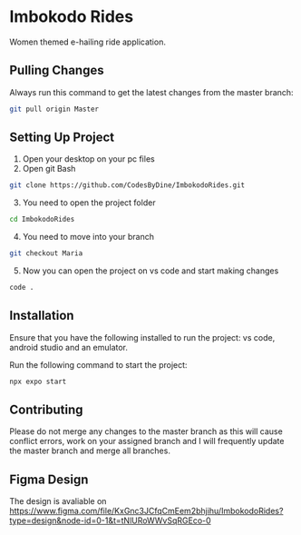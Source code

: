 # Imbokodo Rides

Women themed e-hailing ride application.

## Pulling Changes

Always run this command to get the latest changes from the master branch:

```bash
git pull origin Master
```

## Setting Up Project

1. Open your desktop on your pc files
2. Open git Bash
```bash
git clone https://github.com/CodesByDine/ImbokodoRides.git
```
3. You need to open the project folder
```bash
cd ImbokodoRides
```
4. You need to move into your branch
```bash
git checkout Maria
```
5. Now you can open the project on vs code and start making changes
```bash
code .
```

## Installation

Ensure that you have the following installed to run the project: vs code, android studio and an emulator.

Run the following command to start the project:

```bash
npx expo start
```

## Contributing

Please do not merge any changes to the master branch as this will cause conflict errors, work on your assigned branch and I will frequently update the master branch and merge all branches.

## Figma Design

The design is avaliable on https://www.figma.com/file/KxGnc3JCfqCmEem2bhjihu/ImbokodoRides?type=design&node-id=0-1&t=tNlURoWWvSqRGEco-0
